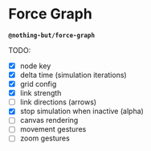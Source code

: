 # Force Graph

**`@nothing-but/force-graph`**

TODO:

-   [x] node key
-   [x] delta time (simulation iterations)
-   [x] grid config
-   [x] link strength
-   [ ] link directions (arrows)
-   [x] stop simulation when inactive (alpha)
-   [ ] canvas rendering
-   [ ] movement gestures
-   [ ] zoom gestures
